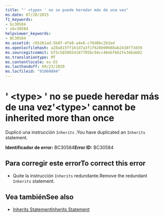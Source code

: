 ```yaml
---
title: "' <type> ' no se puede heredar más de una vez"
ms.date: 07/20/2015
f1_keywords:
- bc30584
- vbc30584
helpviewer_keywords:
- BC30584
ms.assetid: c05261ad-5b0f-4fe8-a4e6-c76d8bc2b3ad
ms.openlocfilehash: a28a815ff161d7a3f1f628b90688ab2438ff3d39
ms.sourcegitcommit: bf5c5850654187705bc94cc40ebfb62fe346ab02
ms.translationtype: MT
ms.contentlocale: es-ES
ms.lasthandoff: 09/23/2020
ms.locfileid: "91069894"
---
```

# <a name="type-cannot-be-inherited-more-than-once"></a><span data-ttu-id="a5d88-102">' \<type> ' no se puede heredar más de una vez</span><span class="sxs-lookup"><span data-stu-id="a5d88-102">'\<type>' cannot be inherited more than once</span></span>

<span data-ttu-id="a5d88-103">Duplicó una instrucción `Inherits` .</span><span class="sxs-lookup"><span data-stu-id="a5d88-103">You have duplicated an `Inherits` statement.</span></span>  
  
 <span data-ttu-id="a5d88-104">**Identificador de error:** BC30584</span><span class="sxs-lookup"><span data-stu-id="a5d88-104">**Error ID:** BC30584</span></span>  
  
## <a name="to-correct-this-error"></a><span data-ttu-id="a5d88-105">Para corregir este error</span><span class="sxs-lookup"><span data-stu-id="a5d88-105">To correct this error</span></span>  
  
- <span data-ttu-id="a5d88-106">Quite la instrucción `Inherits` redundante.</span><span class="sxs-lookup"><span data-stu-id="a5d88-106">Remove the redundant `Inherits` statement.</span></span>  
  
## <a name="see-also"></a><span data-ttu-id="a5d88-107">Vea también</span><span class="sxs-lookup"><span data-stu-id="a5d88-107">See also</span></span>

- [<span data-ttu-id="a5d88-108">Inherits Statement</span><span class="sxs-lookup"><span data-stu-id="a5d88-108">Inherits Statement</span></span>](../language-reference/statements/inherits-statement.md)

